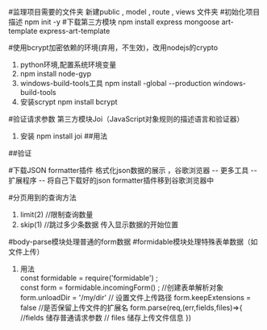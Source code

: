 #监理项目需要的文件夹
新建public , model , route , views 文件夹
#初始化项目描述
npm init -y
#下载第三方模块
npm install express mongoose art-template express-art-template


#使用bcrypt加密依赖的环境(弃用，不生效)，改用nodejs的crypto
1. python环境,配置系统环境变量
2. npm install node-gyp
3. windows-build-tools工具  npm install -global --production windows-build-tools
4. 安装scrypt  npm install bcrypt

#验证请求参数  第三方模块Joi（JavaScript对象规则的描述语言和验证器）
1. 安装  npm install joi
##用法
<script> 
    const joi = require('Joi')
    const schema = {
        // alphanum表示只能是字母字符串或者数字字符串，required表示必选
        username:joi.string().alphanum().min(3).max(30).required().error(new Error('不能为空')),
        password:joi.string().regex(/^[a-zA-Z0-9]{3,30}$/),
        // 指定两种数据类型
        token:[joi.string(),joi.number()],
        email:joi.string().email()
    }
</script>
##验证
<script> 
// 可以通过异步函数调用方法
   joi.validate({username:'abc',email:'luoli'},schema)
</script>

#下载JSON formatter插件   格式化json数据的展示  ，谷歌浏览器 -- 更多工具 -- 扩展程序 --  将自己下载好的json formatter插件移到谷歌浏览器中

#分页用到的查询方法   
1. limit(2) //限制查询数量
2. skip(1) //跳过多少条数据  传入显示数据的开始位置

#body-parse模块处理普通的form数据
#formidable模块处理特殊表单数据（如文件上传）
1. 用法  
const formidable = require('formidable') ;  
const form = formidable.incomingForm()  ;  //创建表单解析对象
form.unloadDir = '/my/dir' // 设置文件上传路径
form.keepExtensions = false  //是否保留上传文件的扩展名
form.parse(req,(err,fields,files)=>{
    //fields 储存普通请求参数
    // files 储存上传文件信息
})